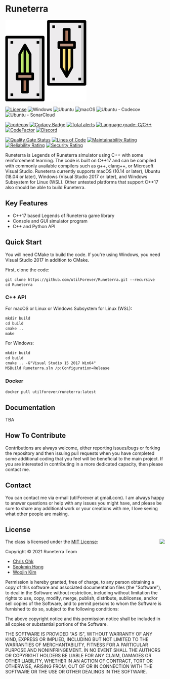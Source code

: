 # Runeterra

<img src="./Medias/Logos/Logo.png" width=256 height=256 />

[![License](https://img.shields.io/badge/Licence-MIT-blue.svg)](https://github.com/utilForever/Runeterra/blob/master/LICENSE) ![Windows](https://github.com/utilForever/Runeterra/workflows/Windows/badge.svg) ![Ubuntu](https://github.com/utilForever/Runeterra/workflows/Ubuntu/badge.svg) ![macOS](https://github.com/utilForever/Runeterra/workflows/macOS/badge.svg) ![Ubuntu - Codecov](https://github.com/utilForever/Runeterra/workflows/Ubuntu%20-%20Codecov/badge.svg) ![Ubuntu - SonarCloud](https://github.com/utilForever/Runeterra/workflows/Ubuntu%20-%20SonarCloud/badge.svg)

[![codecov](https://codecov.io/gh/utilForever/Runeterra/branch/main/graph/badge.svg)](https://codecov.io/gh/utilForever/Runeterra)
[![Codacy Badge](https://app.codacy.com/project/badge/Grade/048c90cb358f4132982cb9be4d776b29)](https://www.codacy.com/gh/utilForever/Runeterra/dashboard?utm_source=github.com&amp;utm_medium=referral&amp;utm_content=utilForever/Runeterra&amp;utm_campaign=Badge_Grade)
[![Total alerts](https://img.shields.io/lgtm/alerts/g/utilForever/Runeterra.svg?logo=lgtm&logoWidth=18)](https://lgtm.com/projects/g/utilForever/Runeterra/alerts/)
[![Language grade: C/C++](https://img.shields.io/lgtm/grade/cpp/g/utilForever/Runeterra.svg?logo=lgtm&logoWidth=18)](https://lgtm.com/projects/g/utilForever/Runeterra/context:cpp)
[![CodeFactor](https://www.codefactor.io/repository/github/utilforever/Runeterra/badge)](https://www.codefactor.io/repository/github/utilforever/Runeterra) [![Discord](https://img.shields.io/discord/789794895493726258.svg)](https://discord.gg/b8B77nrgwm)

[![Quality Gate Status](https://sonarcloud.io/api/project_badges/measure?project=Runeterra&metric=alert_status)](https://sonarcloud.io/dashboard?id=Runeterra) [![Lines of Code](https://sonarcloud.io/api/project_badges/measure?project=Runeterra&metric=ncloc)](https://sonarcloud.io/dashboard?id=Runeterra) [![Maintainability Rating](https://sonarcloud.io/api/project_badges/measure?project=Runeterra&metric=sqale_rating)](https://sonarcloud.io/dashboard?id=Runeterra) [![Reliability Rating](https://sonarcloud.io/api/project_badges/measure?project=Runeterra&metric=reliability_rating)](https://sonarcloud.io/dashboard?id=Runeterra) [![Security Rating](https://sonarcloud.io/api/project_badges/measure?project=Runeterra&metric=security_rating)](https://sonarcloud.io/dashboard?id=Runeterra)

Runeterra is Legends of Runeterra simulator using C++ with some reinforcement learning. The code is built on C++17 and can be compiled with commonly available compilers such as g++, clang++, or Microsoft Visual Studio. Runeterra currently supports macOS (10.14 or later), Ubuntu (18.04 or later), Windows (Visual Studio 2017 or later), and Windows Subsystem for Linux (WSL). Other untested platforms that support C++17 also should be able to build Runeterra.

## Key Features

  * C++17 based Legends of Runeterra game library
  * Console and GUI simulator program
  * C++ and Python API

## Quick Start

You will need CMake to build the code. If you're using Windows, you need Visual Studio 2017 in addition to CMake.

First, clone the code:

```
git clone https://github.com/utilForever/Runeterra.git --recursive
cd Runeterra
```

### C++ API

For macOS or Linux or Windows Subsystem for Linux (WSL):

```
mkdir build
cd build
cmake ..
make
```

For Windows:

```
mkdir build
cd build
cmake .. -G"Visual Studio 15 2017 Win64"
MSBuild Runeterra.sln /p:Configuration=Release
```

### Docker

```
docker pull utilforever/runeterra:latest
```

## Documentation

TBA

## How To Contribute

Contributions are always welcome, either reporting issues/bugs or forking the repository and then issuing pull requests when you have completed some additional coding that you feel will be beneficial to the main project. If you are interested in contributing in a more dedicated capacity, then please contact me.

## Contact

You can contact me via e-mail (utilForever at gmail.com). I am always happy to answer questions or help with any issues you might have, and please be sure to share any additional work or your creations with me, I love seeing what other people are making.

## License

<img align="right" src="http://opensource.org/trademarks/opensource/OSI-Approved-License-100x137.png">

The class is licensed under the [MIT License](http://opensource.org/licenses/MIT):

Copyright &copy; 2021 Runeterra Team

  * [Chris Ohk](https://github.com/utilForever)
  * [Seokmin Hong](https://github.com/SeokminHong)
  * [Woojin Kim](https://github.com/wojino)

Permission is hereby granted, free of charge, to any person obtaining a copy of this software and associated documentation files (the "Software"), to deal in the Software without restriction, including without limitation the rights to use, copy, modify, merge, publish, distribute, sublicense, and/or sell copies of the Software, and to permit persons to whom the Software is furnished to do so, subject to the following conditions:

The above copyright notice and this permission notice shall be included in all copies or substantial portions of the Software.

THE SOFTWARE IS PROVIDED "AS IS", WITHOUT WARRANTY OF ANY KIND, EXPRESS OR IMPLIED, INCLUDING BUT NOT LIMITED TO THE WARRANTIES OF MERCHANTABILITY, FITNESS FOR A PARTICULAR PURPOSE AND NONINFRINGEMENT. IN NO EVENT SHALL THE AUTHORS OR COPYRIGHT HOLDERS BE LIABLE FOR ANY CLAIM, DAMAGES OR OTHER LIABILITY, WHETHER IN AN ACTION OF CONTRACT, TORT OR OTHERWISE, ARISING FROM, OUT OF OR IN CONNECTION WITH THE SOFTWARE OR THE USE OR OTHER DEALINGS IN THE SOFTWARE.
